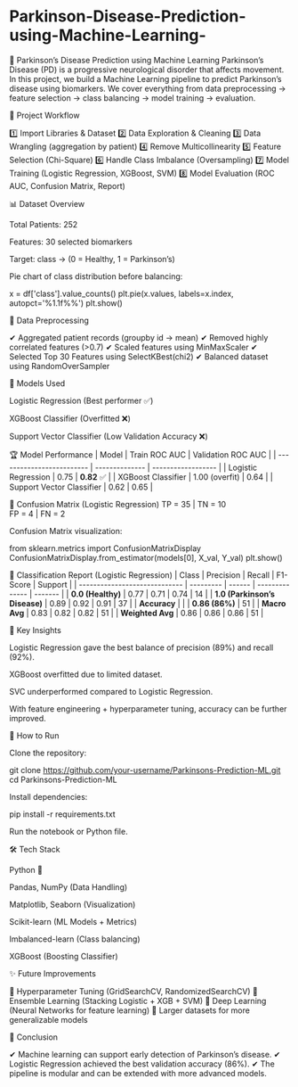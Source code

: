 # Parkinson-Disease-Prediction-using-Machine-Learning-
🧠 Parkinson’s Disease Prediction using Machine Learning   Parkinson’s Disease (PD) is a progressive neurological disorder that affects movement. In this project, we build a Machine Learning pipeline to predict Parkinson’s disease using biomarkers. 
We cover everything from data preprocessing → feature selection → class balancing → model training → evaluation.

📂 Project Workflow

1️⃣ Import Libraries & Dataset
2️⃣ Data Exploration & Cleaning
3️⃣ Data Wrangling (aggregation by patient)
4️⃣ Remove Multicollinearity
5️⃣ Feature Selection (Chi-Square)
6️⃣ Handle Class Imbalance (Oversampling)
7️⃣ Model Training (Logistic Regression, XGBoost, SVM)
8️⃣ Model Evaluation (ROC AUC, Confusion Matrix, Report)

📊 Dataset Overview

Total Patients: 252

Features: 30 selected biomarkers

Target: class → (0 = Healthy, 1 = Parkinson’s)

Pie chart of class distribution before balancing:

x = df['class'].value_counts()
plt.pie(x.values, labels=x.index, autopct='%1.1f%%')
plt.show()

🧹 Data Preprocessing

✔ Aggregated patient records (groupby id → mean)
✔ Removed highly correlated features (>0.7)
✔ Scaled features using MinMaxScaler
✔ Selected Top 30 Features using SelectKBest(chi2)
✔ Balanced dataset using RandomOverSampler

🤖 Models Used

Logistic Regression (Best performer ✅)

XGBoost Classifier (Overfitted ❌)

Support Vector Classifier (Low Validation Accuracy ❌)

🏆 Model Performance
| Model                     | Train ROC AUC  | Validation ROC AUC |
| ------------------------- | -------------- | ------------------ |
| Logistic Regression       | 0.75           | **0.82** ✅         |
| XGBoost Classifier        | 1.00 (overfit) | 0.64               |
| Support Vector Classifier | 0.62           | 0.65               |

📌 Confusion Matrix (Logistic Regression)
TP = 35 | TN = 10  
FP = 4  | FN = 2


Confusion Matrix visualization:

from sklearn.metrics import ConfusionMatrixDisplay
ConfusionMatrixDisplay.from_estimator(models[0], X_val, Y_val)
plt.show()

📑 Classification Report (Logistic Regression)
| Class                         | Precision | Recall | F1-Score       | Support |
| ----------------------------- | --------- | ------ | -------------- | ------- |
| **0.0 (Healthy)**             | 0.77      | 0.71   | 0.74           | 14      |
| **1.0 (Parkinson’s Disease)** | 0.89      | 0.92   | 0.91           | 37      |
| **Accuracy**                  |           |        | **0.86 (86%)** | 51      |
| **Macro Avg**                 | 0.83      | 0.82   | 0.82           | 51      |
| **Weighted Avg**              | 0.86      | 0.86   | 0.86           | 51      |


🔎 Key Insights

Logistic Regression gave the best balance of precision (89%) and recall (92%).

XGBoost overfitted due to limited dataset.

SVC underperformed compared to Logistic Regression.

With feature engineering + hyperparameter tuning, accuracy can be further improved.

🚀 How to Run

Clone the repository:

git clone https://github.com/your-username/Parkinsons-Prediction-ML.git
cd Parkinsons-Prediction-ML


Install dependencies:

pip install -r requirements.txt


Run the notebook or Python file.

🛠️ Tech Stack

Python 🐍

Pandas, NumPy (Data Handling)

Matplotlib, Seaborn (Visualization)

Scikit-learn (ML Models + Metrics)

Imbalanced-learn (Class balancing)

XGBoost (Boosting Classifier)

✨ Future Improvements

🔹 Hyperparameter Tuning (GridSearchCV, RandomizedSearchCV)
🔹 Ensemble Learning (Stacking Logistic + XGB + SVM)
🔹 Deep Learning (Neural Networks for feature learning)
🔹 Larger datasets for more generalizable models

📌 Conclusion

✔ Machine learning can support early detection of Parkinson’s disease.
✔ Logistic Regression achieved the best validation accuracy (86%).
✔ The pipeline is modular and can be extended with more advanced models.
